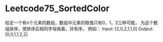 # Leetcode75_SortedColor
给定一个有n个元素的数组，数组中元素的取值只有0，1，2三种可能，
为这个数组排序，使排序后相同字母挨着，并有序。
例如：
Input: [2,0,2,1,1,0]
Output: [0,0,1,1,2,2]
